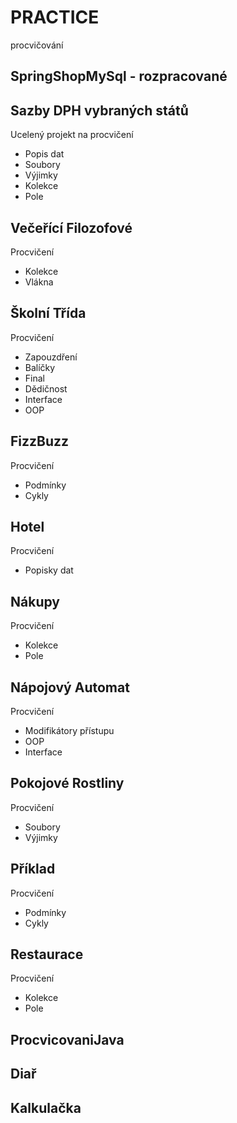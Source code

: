 # PRACTICE
procvičování 

## SpringShopMySql - rozpracované



## Sazby DPH vybraných států
Ucelený projekt na procvičení 
- Popis dat
- Soubory
- Výjimky
- Kolekce
- Pole

## Večeřící Filozofové
Procvičení
- Kolekce
- Vlákna

## Školní Třída
Procvičení
- Zapouzdření
- Balíčky
- Final
- Dědičnost
- Interface
- OOP

## FizzBuzz
Procvičení 
- Podmínky
- Cykly

## Hotel
Procvičení
- Popisky dat

## Nákupy
Procvičení
- Kolekce 
- Pole

## Nápojový Automat
Procvičení
- Modifikátory přístupu
- OOP
- Interface

## Pokojové Rostliny
Procvičení
-  Soubory
-  Výjimky 

## Příklad
Procvičení
- Podmínky 
- Cykly

## Restaurace
Procvičení
- Kolekce
- Pole

## ProcvicovaniJava




## Diař

## Kalkulačka



